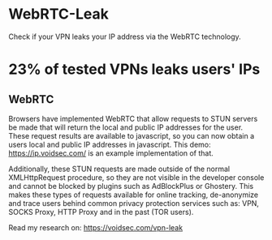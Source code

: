 # WebRTC-Leak
Check if your VPN leaks your IP address via the WebRTC technology.

# 23% of tested VPNs leaks users' IPs

## WebRTC

Browsers have implemented WebRTC that allow requests to STUN servers be made that will return the local and public IP addresses for the user. These request results are available to javascript, so you can now obtain a users local and public IP addresses in javascript. This demo: https://ip.voidsec.com/ is an example implementation of that.

Additionally, these STUN requests are made outside of the normal XMLHttpRequest procedure, so they are not visible in the developer console and cannot be blocked by plugins such as AdBlockPlus or Ghostery. This makes these types of requests available for online tracking, de-anonymize and trace users behind common privacy protection services such as: VPN, SOCKS Proxy, HTTP Proxy and in the past (TOR users).

Read my research on: https://voidsec.com/vpn-leak
